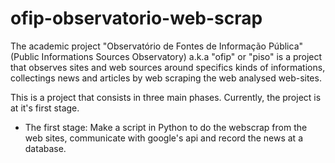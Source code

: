 # ofip-observatorio-web-scrap
The academic project "Observatório de Fontes de Informação Pública"(Public Informations Sources Observatory) a.k.a "ofip" or "piso" is a project
that observes sites and web sources around specifics kinds of informations, collectings news and articles by web scraping the web analysed web-sites.

This is a project that consists in three main phases. Currently, the project is at it's first stage.
 - The first stage: Make a script in Python to do the webscrap from the web sites, communicate with google's api and record the news at 
   a database.
